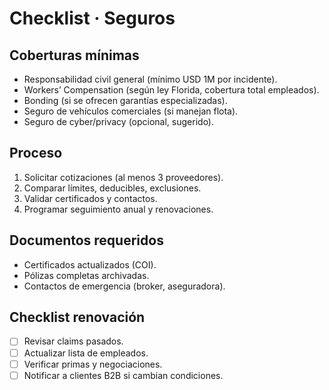# Checklist · Seguros

## Coberturas mínimas

- Responsabilidad civil general (mínimo USD 1M por incidente).
- Workers’ Compensation (según ley Florida, cobertura total empleados).
- Bonding (si se ofrecen garantías especializadas).
- Seguro de vehículos comerciales (si manejan flota).
- Seguro de cyber/privacy (opcional, sugerido).

## Proceso

1. Solicitar cotizaciones (al menos 3 proveedores).
2. Comparar límites, deducibles, exclusiones.
3. Validar certificados y contactos.
4. Programar seguimiento anual y renovaciones.

## Documentos requeridos

- Certificados actualizados (COI).
- Pólizas completas archivadas.
- Contactos de emergencia (broker, aseguradora).

## Checklist renovación

- [ ] Revisar claims pasados.
- [ ] Actualizar lista de empleados.
- [ ] Verificar primas y negociaciones.
- [ ] Notificar a clientes B2B si cambian condiciones.
